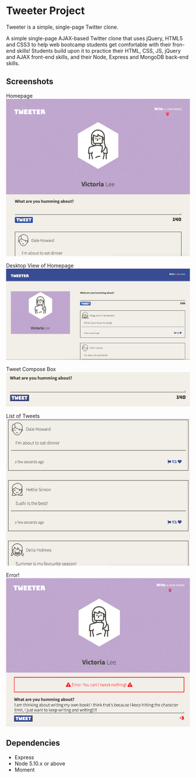 # Tweeter Project

Tweeter is a simple, single-page Twitter clone.

A simple single-page AJAX-based Twitter clone that uses jQuery, HTML5 and CSS3 to help web bootcamp students get comfortable with their fron-end skills! Students build upon it to practice their HTML, CSS, JS, jQuery and AJAX front-end skills, and their Node, Express and MongoDB back-end skills.

## Screenshots

Homepage
!["Screenshot of homepage"](https://github.com/victoriamlee/tweeter/blob/master/docs/homepage.png)

Desktop View of Homepage
!["Screenshot of homepage with desktop layout"](https://github.com/victoriamlee/tweeter/blob/master/docs/homepage-desktop-view.png)

Tweet Compose Box
!["Screenshot of tweet compose box"](https://github.com/victoriamlee/tweeter/blob/master/docs/tweet-compose-box.png)

List of Tweets
!["Screenshot of tweets"](https://github.com/victoriamlee/tweeter/blob/master/docs/tweets.png)

Error!
!["Screenshot of error message"](https://github.com/victoriamlee/tweeter/blob/master/docs/edited-error-message.png)

## Dependencies

- Express
- Node 5.10.x or above
- Moment
